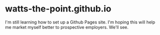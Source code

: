 # watts-the-point.github.io
I'm still learning how to set up a Github Pages site. I'm hoping this will help me market myself better to prospective employers. We'll see.
